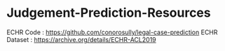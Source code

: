 # Judgement-Prediction-Resources

ECHR Code : https://github.com/conorosully/legal-case-prediction
ECHR Dataset : https://archive.org/details/ECHR-ACL2019
